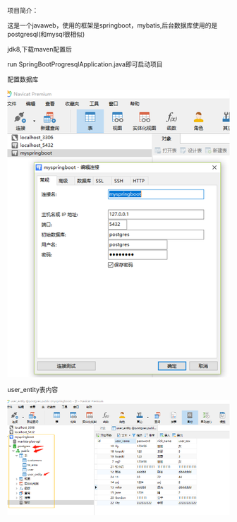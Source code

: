 项目简介：

这是一个javaweb，使用的框架是springboot，mybatis,后台数据库使用的是postgresql(和mysql很相似)

jdk8,下载maven配置后

run SpringBootProgresqlApplication.java即可启动项目

配置数据库

![Image text](https://raw.githubusercontent.com/zxjzx/upload-image/master/%E9%85%8D%E7%BD%AE%E6%95%B0%E6%8D%AE%E5%BA%93.png)

user_entity表内容

![Image text](https://github.com/zxjzx/upload-image/blob/master/postgres.png)
